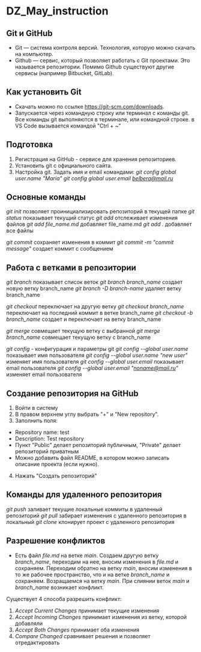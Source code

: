 # DZ_May_instruction

## Git и GitHub

* Git — система контроля версий. Технология, которую можно скачать на компьютер.
* Github — сервис, который позволяет работать с Git проектами. Это
называется репозитории. Помимо Github существуют другие сервисы (например
Bitbucket, GitLab).

## Как установить Git

* Скачать можно по ссылке https://git-scm.com/downloads.
* Запускается через командную строку или терминал с команды git. Все команды git выполняются в терминале, или командной строке. в VS Code вызывается командой "Ctrl + ~"

## Подготовка

1. Регистрация на GitHub - сервисе для хранения репозиториев.
2. Установить git с официального сайта.
3. Настройка git. Задать имя и email командами: 
*git config ­­global user.name "Maria"*
*git config ­­global user.email belbera@mail.ru*

## Основные команды

*git init* позволяет проинициализировать репозиторий в текущей папке
*git status* показывает текущий статус
*git add* отслеживает изменения файлов
*git add file_name.md* добавляет file_name.md
*git add .* добавляет все файлы

*git commit* cохраняет изменения в коммит
*git commit -m "commit message"* создает коммит с сообщением

## Работа с ветками в репозитории

*git branch* показывает список веток
*git branch branch_name* создает новую ветку branch_name
*git branch -D branch-name* удаляет ветку branch_name

*git checkout* переключает на другую ветку
*git checkout branch_name* переключает на последний коммит в ветке branch_name
*git checkout -b branch_name* создает и переключает на ветку branch_name

*git merge* совмещает текущую ветку с выбранной
*git merge branch_name* совмещает текущую ветку с branch_name

*git config* - конфигурация и параметры git
*git config --global user.name* показывает имя пользователя
*git config --global user.name "new user"* изменяет имя пользователя
*git config --global user.email* показывает email пользователя
*git config --global user.email "noname@mail.ru"* изменяет email пользователя

## Создание репозитория на GitHub

1. Войти в систему
2. В правом верхнем углу выбрать "+" и "New repository".
3. Заполнить поля:
* Repository name: test 
* Description: Test repository 
* Пункт "Public" делает репозиторий публичным, "Private" делает репозиторий приватным
* Можно добавить файл README, в котором можно записать описание проекта (если нужно).
4. Нажать "Создать репозиторий"

## Команды для удаленного репозитория

*git push* заливает текущие локальные коммиты в удаленный репозиторий
*git pull* забирает изменения с удаленного репозитория в локальный
*git clone* клонирует проект с удаленного репозитория

## Разрешение конфликтов

* Есть файл *file.md* на ветке *main*. Создаем другую ветку *branch_name*, переходим на нее, вносим изменения в *file.md* и сохраняем. Переходим обратно на ветку *main*, вносим изменения в то же рабочее пространство, что и на ветке *branch_name* и сохраняем. Возращаемся на ветку *main*. При слиянии веток *main* и *branch_name* возникает конфликт.

Существует 4 способа разрешить конфликт:
1. *Accept Current Changes* принимает текущие изменения
2. *Accept Incoming Changes* принимает изменения из ветку, которой добавляли
3. *Accept Both Changes* принимает оба изменения
4. *Compare Changed* сравнивает решения и позволяет отредактировать